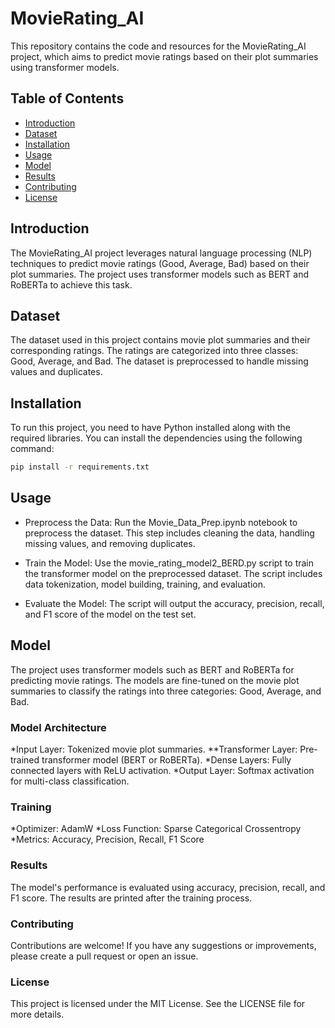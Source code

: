 # MovieRating_AI

This repository contains the code and resources for the MovieRating_AI project, which aims to predict movie ratings based on their plot summaries using transformer models.

## Table of Contents

- [Introduction](#introduction)
- [Dataset](#dataset)
- [Installation](#installation)
- [Usage](#usage)
- [Model](#model)
- [Results](#results)
- [Contributing](#contributing)
- [License](#license)

## Introduction

The MovieRating_AI project leverages natural language processing (NLP) techniques to predict movie ratings (Good, Average, Bad) based on their plot summaries. The project uses transformer models such as BERT and RoBERTa to achieve this task.

## Dataset

The dataset used in this project contains movie plot summaries and their corresponding ratings. The ratings are categorized into three classes: Good, Average, and Bad. The dataset is preprocessed to handle missing values and duplicates.

## Installation

To run this project, you need to have Python installed along with the required libraries. You can install the dependencies using the following command:

```bash
pip install -r requirements.txt
```

## Usage
+ Preprocess the Data: Run the Movie_Data_Prep.ipynb notebook to preprocess the dataset. This step includes cleaning the data, handling missing values, and removing duplicates.

+ Train the Model: Use the movie_rating_model2_BERD.py script to train the transformer model on the preprocessed dataset. The script includes data tokenization, model building, training, and evaluation.

+ Evaluate the Model: The script will output the accuracy, precision, recall, and F1 score of the model on the test set.

## Model
The project uses transformer models such as BERT and RoBERTa for predicting movie ratings. The models are fine-tuned on the movie plot summaries to classify the ratings into three categories: Good, Average, and Bad.

### Model Architecture
*Input Layer: Tokenized movie plot summaries.
**Transformer Layer: Pre-trained transformer model (BERT or RoBERTa).
*Dense Layers: Fully connected layers with ReLU activation.
*Output Layer: Softmax activation for multi-class classification.
### Training
*Optimizer: AdamW
*Loss Function: Sparse Categorical Crossentropy
*Metrics: Accuracy, Precision, Recall, F1 Score

### Results
The model's performance is evaluated using accuracy, precision, recall, and F1 score. The results are printed after the training process.

### Contributing
Contributions are welcome! If you have any suggestions or improvements, please create a pull request or open an issue.

### License
This project is licensed under the MIT License. See the LICENSE file for more details.